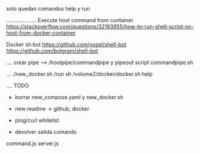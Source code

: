 solo quedan comandos help y run

....................
Execute host command from container
https://stackoverflow.com/questions/32163955/how-to-run-shell-script-on-host-from-docker-container

Docker sh bot
https://github.com/yozel/shell-bot
https://github.com/botgram/shell-bot

....
crear pipe --> /hostpipe/commandpipe y pipeout
script commandpipe.sh

...
./new_docker.sh
/run sh /volume2/docker/docker.sh help

....
TODO
 - borrar new_compose.yaml y new_docker.sh
 - new readme -> github, docker
 - ping/curl whitelist

 - devolver salida comando


command.js
server.js